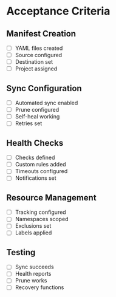 # Acceptance Criteria

## Manifest Creation
- [ ] YAML files created
- [ ] Source configured
- [ ] Destination set
- [ ] Project assigned

## Sync Configuration
- [ ] Automated sync enabled
- [ ] Prune configured
- [ ] Self-heal working
- [ ] Retries set

## Health Checks
- [ ] Checks defined
- [ ] Custom rules added
- [ ] Timeouts configured
- [ ] Notifications set

## Resource Management
- [ ] Tracking configured
- [ ] Namespaces scoped
- [ ] Exclusions set
- [ ] Labels applied

## Testing
- [ ] Sync succeeds
- [ ] Health reports
- [ ] Prune works
- [ ] Recovery functions